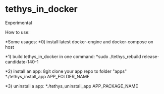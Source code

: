 # tethys_in_docker

Experimental

How to use:

*Some usages:
*0) install latest docker-engine and docker-compose on host

*1) build tethys_in_docker in one command:
*sudo ./tethys_rebuild release-candidate-140-1

*2) install an app:
8git clone your app repo to folder "apps"
*./tethys_install_app APP_FOLDER_NAME

*3) uninstall a app:
*./tethys_uninstall_app APP_PACKAGE_NAME
